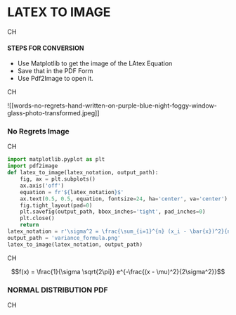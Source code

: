 # LATEX TO IMAGE

CH
#### STEPS FOR CONVERSION
- Use Matplotlib to get the image of the LAtex Equation
- Save that in the PDF Form
- Use Pdf2Image to open it.

CH

![[words-no-regrets-hand-written-on-purple-blue-night-foggy-window-glass-photo-transformed.jpeg]]
### No Regrets Image

CH

```python
import matplotlib.pyplot as plt
import pdf2image
def latex_to_image(latex_notation, output_path):
    fig, ax = plt.subplots()
    ax.axis('off')
    equation = fr'${latex_notation}$'
    ax.text(0.5, 0.5, equation, fontsize=24, ha='center', va='center')
    fig.tight_layout(pad=0)
    plt.savefig(output_path, bbox_inches='tight', pad_inches=0)
    plt.close()
    return
latex_notation = r'\sigma^2 = \frac{\sum_{i=1}^{n} (x_i - \bar{x})^2}{n}'
output_path = 'variance_formula.png'
latex_to_image(latex_notation, output_path)
```

CH

$$f(x) = \frac{1}{\sigma \sqrt{2\pi}} e^{-\frac{(x - \mu)^2}{2\sigma^2}}$$
### NORMAL DISTRIBUTION PDF
CH


